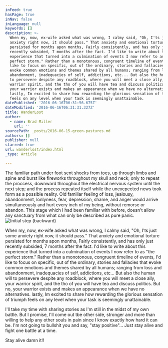 ```yaml
---
inFeed: true
hasPage: true
inNav: false
inLanguage: null
keywords: []
description: >-
  When my, now, ex-wife asked what was wrong, I calmy said, "Oh, I'ts just some
  anxiety right now, it should pass." That anxiety and emotional torture
  persisted for months apon months, Fairly consistently, and has only just
  recently subsided, 7 months after the fact. I'd like to write about this
  experience that turned into a culmination of events I now refer to as "the
  perfect storm." Rather than a monotonous, congruent timeline of events, I'd
  like to focus on specific, out of the ordinary, stories and fallacies that
  evoke common emotions and themes shared by all humans; ranging from loss and
  abandonment, inadequacies of self, addictions, etc... But also the human will
  to persevere despite any roadblock, where you will meet a close ally, your
  warrior spirit, and the tho of you will have tea and discuss politics. But no,
  your warrior exists and makes an appearance when we have no alternatives.
  lastly, Im excited to share how rewarding the glorious sensation of triumph
  feels on any level when your task is seemingly unattainable. 
datePublished: '2016-06-16T06:31:56.675Z'
dateModified: '2016-06-16T06:31:31.327Z'
title: WanderLost
author:
  - name: Brad Miller
    url: ''
sourcePath: _posts/2016-06-15-green-pastures.md
authors: []
publisher: null
starred: true
url: wanderlost/index.html
_type: Article

---
```

The familiar path under foot sent shocks from toes, up through limbs and spine and burst like fireworks throughout my skull and neck; only to repeat the proccess, downward throughout the electrical nervous system until the next step; and the process repeated itself while the unexcpected news took form as a possible reality. Old familiar feeling of loss, jealousy, abandonment, lonlyness, fear, depression, shame, and anger would arrive simultaneously and hurt every inch of my being, without remorse or abandon. This stage which I had been familiar with before, doesn't allow any sanctuary from what can only be described as pure panic.
![Initial step (backward)](https://the-grid-user-content.s3-us-west-2.amazonaws.com/57a3c7d8-edf5-4c2b-85bb-80e851a1a846.jpg)

When my, now, ex-wife asked what was wrong, I calmy said, "Oh, I'ts just some anxiety right now, it should pass." That anxiety and emotional torture persisted for months apon months, Fairly consistently, and has only just recently subsided, 7 months after the fact. I'd like to write about this experience that turned into a culmination of events I now refer to as "the perfect storm." Rather than a monotonous, congruent timeline of events, I'd like to focus on specific, out of the ordinary, stories and fallacies that evoke common emotions and themes shared by all humans; ranging from loss and abandonment, inadequacies of self, addictions, etc... But also the human will to persevere despite any roadblock, where you will meet a close ally, your warrior spirit, and the tho of you will have tea and discuss politics. But no, your warrior exists and makes an appearance when we have no alternatives. lastly, Im excited to share how rewarding the glorious sensation of triumph feels on any level when your task is seemingly unattainable. 

I'll take my time with sharing stories as I'm still in the midst of my own battle. But I promise, I'll come out tbe other side, stronger and more than willing to help any other souls in pain since I know exactly how hard it can be. I'm not going to bullshit you and say, "stay positive"... Just stay alive and fight one battle at a time.

Stay alive damn it!!